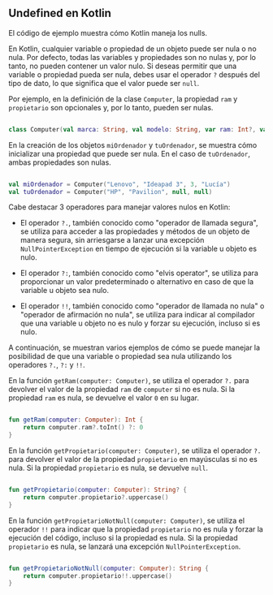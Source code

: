 ## Undefined en Kotlin

El código de ejemplo muestra cómo Kotlin maneja los nulls.

En Kotlin, cualquier variable o propiedad de un objeto puede ser nula o no nula. Por defecto, todas las variables y propiedades son no nulas y, por lo tanto, no pueden contener un valor nulo. Si deseas permitir que una variable o propiedad pueda ser nula, debes usar el operador `?` después del tipo de dato, lo que significa que el valor puede ser `null`.

Por ejemplo, en la definición de la clase `Computer`, la propiedad `ram` y `propietario` son opcionales y, por lo tanto, pueden ser nulas.

```kotlin

class Computer(val marca: String, val modelo: String, var ram: Int?, var propietario: String?)
```



En la creación de los objetos `miOrdenador` y `tuOrdenador`, se muestra cómo inicializar una propiedad que puede ser nula. En el caso de `tuOrdenador`, ambas propiedades son nulas.

```kotlin

val miOrdenador = Computer("Lenovo", "Ideapad 3", 3, "Lucía")
val tuOrdenador = Computer("HP", "Pavilion", null, null)
```

Cabe destacar 3 operadores para manejar valores nulos en Kotlin:

- El operador `?.`, también conocido como "operador de llamada segura", se utiliza para acceder a las propiedades y métodos de un objeto de manera segura, sin arriesgarse a lanzar una excepción `NullPointerException` en tiempo de ejecución si la variable u objeto es nulo.

- El operador `?:`, también conocido como "elvis operator", se utiliza para proporcionar un valor predeterminado o alternativo en caso de que la variable u objeto sea nulo.



- El operador `!!`, también conocido como "operador de llamada no nula" o "operador de afirmación no nula", se utiliza para indicar al compilador que una variable u objeto no es nulo y forzar su ejecución, incluso si es nulo.



A continuación, se muestran varios ejemplos de cómo se puede manejar la posibilidad de que una variable o propiedad sea nula utilizando los operadores `?.`, `?:` y `!!`. 

En la función `getRam(computer: Computer)`, se utiliza el operador `?.` para devolver el valor de la propiedad `ram` de `computer` si no es nula. Si la propiedad `ram` es nula, se devuelve el valor `0` en su lugar.

```kotlin

fun getRam(computer: Computer): Int {
    return computer.ram?.toInt() ?: 0
}
```



En la función `getPropietario(computer: Computer)`, se utiliza el operador `?.` para devolver el valor de la propiedad `propietario` en mayúsculas si no es nula. Si la propiedad `propietario` es nula, se devuelve `null`.

```kotlin

fun getPropietario(computer: Computer): String? {
    return computer.propietario?.uppercase()
}
```



En la función `getPropietarioNotNull(computer: Computer)`, se utiliza el operador `!!` para indicar que la propiedad `propietario` no es nula y forzar la ejecución del código, incluso si la propiedad es nula. Si la propiedad `propietario` es nula, se lanzará una excepción `NullPointerException`.

```kotlin

fun getPropietarioNotNull(computer: Computer): String {
    return computer.propietario!!.uppercase()
}
```
